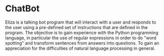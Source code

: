 # ChatBot
Eliza is a talking bot program that will interact with a user and responds to the user using a pre-defined set of instructions that are defined in the program.
The objective is to	gain	experience	with	the	Python programming	language,	in	particular the	use	of	regular	expressions in	order	to do	"word	spotting"	and	transform	sentences	from	answers	into	questions.	To	gain an appreciation	for	the	difficulties	of	natural	language	processing	in	general.
